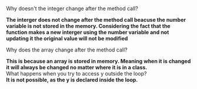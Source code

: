 Why doesn't the integer change after the method call?  
  
**The interger does not change after the method call beacuse the number variable is not stored in the memory. Considering the fact that the function makes a new interger using the number variable and not updating it the original value will not be modified**
  
Why does the array change after the method call?
  
**This is because an array is stored in memory. Meaning when it is changed it will always be changed no matter where it is in a class.**  
What happens when you try to access y outside the loop?  
**It is not possible, as the y is declared inside the loop.**  

